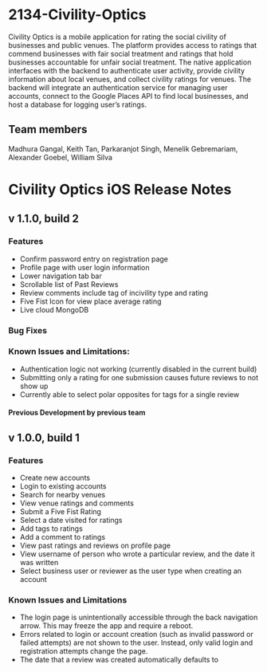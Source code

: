# 2134-Civility-Optics
Civility Optics is a mobile application for rating the social civility of businesses and public venues. The 
platform provides access to ratings that commend businesses with fair social treatment and ratings that hold 
businesses accountable for unfair social treatment. 
The native application interfaces with the backend to authenticate user 
activity, provide civility information about local venues, and collect civility ratings for venues. The backend 
will integrate an authentication service for managing user accounts, connect to the Google Places API to find 
local businesses, and host a database for logging user’s ratings.



## Team members
Madhura Gangal,
Keith Tan,
Parkaranjot Singh,
Menelik Gebremariam,
Alexander Goebel,
William Silva



# Civility Optics iOS Release Notes

## v 1.1.0, build 2 
### Features
  - Confirm password entry on registration page 
  - Profile page with user login information
  - Lower navigation tab bar
  - Scrollable list of Past Reviews
  - Review comments include tag of incivility type and rating
  - Five Fist Icon for view place average rating
  - Live cloud MongoDB
### Bug Fixes

### Known Issues and Limitations:
  - Authentication logic not working (currently disabled in the current build) 
  - Submitting only a rating for one submission causes future reviews to not show up
  - Currently able to select polar opposites for tags for a single review


#### Previous Development by previous team
## v 1.0.0, build 1

### Features
- Create new accounts
- Login to existing accounts
- Search for nearby venues
- View venue ratings and comments
- Submit a Five Fist Rating
- Select a date visited for ratings
- Add tags to ratings
- Add a comment to ratings
- View past ratings and reviews on profile page
- View username of person who wrote a particular review, and the date it was written
- Select business user or reviewer as the user type when creating an account

### Known Issues and Limitations
- The login page is unintentionally accessible through the back navigation arrow. This may freeze the app and require a reboot.
- Errors related to login or account creation (such as invalid password or failed attempts) are not shown to the user. Instead, only valid login and registration attempts change the page.
- The date that a review was created automatically defaults to 
